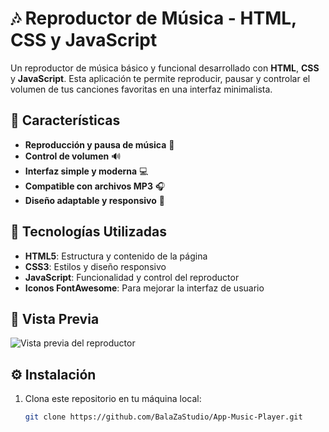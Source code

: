 # 🎶 Reproductor de Música - HTML, CSS y JavaScript

Un reproductor de música básico y funcional desarrollado con **HTML**, **CSS** y **JavaScript**. Esta aplicación te permite reproducir, pausar y controlar el volumen de tus canciones favoritas en una interfaz minimalista.

## 🌟 Características

- **Reproducción y pausa de música** 🎵
- **Control de volumen** 🔊
- **Interfaz simple y moderna** 💻
- **Compatible con archivos MP3** 🎧
- **Diseño adaptable y responsivo** 📱

## 🚀 Tecnologías Utilizadas

- **HTML5**: Estructura y contenido de la página
- **CSS3**: Estilos y diseño responsivo
- **JavaScript**: Funcionalidad y control del reproductor
- **Iconos FontAwesome**: Para mejorar la interfaz de usuario

## 📸 Vista Previa

![Vista previa del reproductor](./My-Media-Resources/ScreenPlayerMusic.png)


## ⚙️ Instalación

1. Clona este repositorio en tu máquina local:
   ```bash
   git clone https://github.com/BalaZaStudio/App-Music-Player.git
